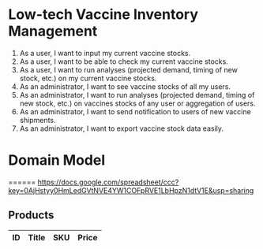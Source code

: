 Low-tech Vaccine Inventory Management
======

1. As a user, I want to input my current vaccine stocks. 
2. As a user, I want to be able to check my current vaccine stocks. 
3. As a user, I want to run analyses (projected demand, timing of new stock, etc.) on my current vaccine stocks. 
4. As an administrator, I want to see vaccine stocks of all my users. 
5. As an administrator, I want to run analyses (projected demand, timing of new stock, etc.) on vaccines stocks of any user or aggregation of users.
6. As an administrator, I want to send notification to users of new vaccine shipments. 
7. As an administrator, I want to export vaccine stock data easily. 

# Domain Model
======
https://docs.google.com/spreadsheet/ccc?key=0AjHstyy0HmLedGVtNVE4YW1COFpRVE1LbHpzN1dtV1E&usp=sharing

## Products 

|ID|Title|SKU|Price|
|--|-----|---|-----|

